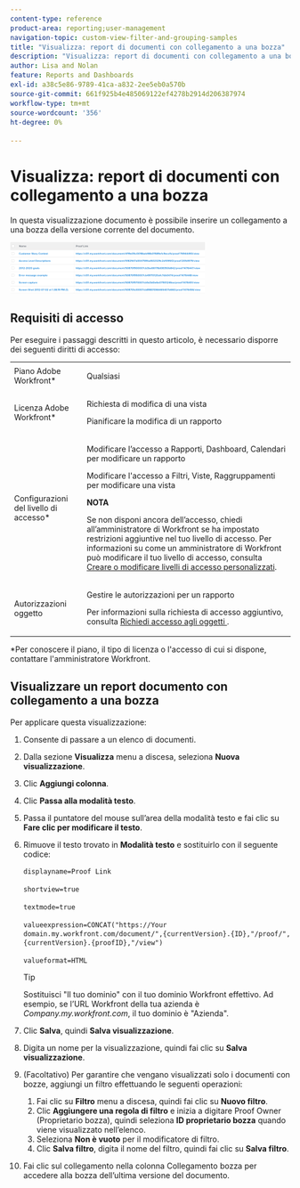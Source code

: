 ```yaml
---
content-type: reference
product-area: reporting;user-management
navigation-topic: custom-view-filter-and-grouping-samples
title: "Visualizza: report di documenti con collegamento a una bozza"
description: "Visualizza: report di documenti con collegamento a una bozza"
author: Lisa and Nolan
feature: Reports and Dashboards
exl-id: a38c5e86-9789-41ca-a832-2ee5eb0a570b
source-git-commit: 661f925b4e485069122ef4278b2914d206387974
workflow-type: tm+mt
source-wordcount: '356'
ht-degree: 0%

---
```


# Visualizza: report di documenti con collegamento a una bozza

In questa visualizzazione documento è possibile inserire un collegamento a una bozza della versione corrente del documento.

![](assets/view-document-with-proof-link-350x92.png)

## Requisiti di accesso

Per eseguire i passaggi descritti in questo articolo, è necessario disporre dei seguenti diritti di accesso:

<table style="table-layout:auto"> 
 <col> 
 <col> 
 <tbody> 
  <tr> 
   <td role="rowheader">Piano Adobe Workfront*</td> 
   <td> <p>Qualsiasi</p> </td> 
  </tr> 
  <tr> 
   <td role="rowheader">Licenza Adobe Workfront*</td> 
   <td> <p>Richiesta di modifica di una vista </p>
   <p>Pianificare la modifica di un rapporto</p> </td> 
  </tr> 
  <tr> 
   <td role="rowheader">Configurazioni del livello di accesso*</td> 
   <td> <p>Modificare l’accesso a Rapporti, Dashboard, Calendari per modificare un rapporto</p> <p>Modificare l'accesso a Filtri, Viste, Raggruppamenti per modificare una vista</p> <p><b>NOTA</b>

Se non disponi ancora dell’accesso, chiedi all’amministratore di Workfront se ha impostato restrizioni aggiuntive nel tuo livello di accesso. Per informazioni su come un amministratore di Workfront può modificare il tuo livello di accesso, consulta <a href="../../../administration-and-setup/add-users/configure-and-grant-access/create-modify-access-levels.md" class="MCXref xref">Creare o modificare livelli di accesso personalizzati</a>.</p> </td>
</tr>  
  <tr> 
   <td role="rowheader">Autorizzazioni oggetto</td> 
   <td> <p>Gestire le autorizzazioni per un rapporto</p> <p>Per informazioni sulla richiesta di accesso aggiuntivo, consulta <a href="../../../workfront-basics/grant-and-request-access-to-objects/request-access.md" class="MCXref xref">Richiedi accesso agli oggetti </a>.</p> </td> 
  </tr> 
 </tbody> 
</table>

&#42;Per conoscere il piano, il tipo di licenza o l&#39;accesso di cui si dispone, contattare l&#39;amministratore Workfront.

## Visualizzare un report documento con collegamento a una bozza

Per applicare questa visualizzazione:

1. Consente di passare a un elenco di documenti.
1. Dalla sezione **Visualizza** menu a discesa, seleziona **Nuova visualizzazione**.

1. Clic **Aggiungi colonna**.
1. Clic **Passa alla modalità testo**.
1. Passa il puntatore del mouse sull’area della modalità testo e fai clic su **Fare clic per modificare il testo**.
1. Rimuove il testo trovato in **Modalità testo** e sostituirlo con il seguente codice:

   ```
   displayname=Proof Link
   
   shortview=true
   
   textmode=true
   
   valueexpression=CONCAT("https://Your domain.my.workfront.com/document/",{currentVersion}.{ID},"/proof/",{currentVersion}.{proofID},"/view")
   
   valueformat=HTML
   ```

   >[!TIP]
   >
   >Sostituisci &quot;Il tuo dominio&quot; con il tuo dominio Workfront effettivo. Ad esempio, se l’URL Workfront della tua azienda è *Company.my.workfront.com*, il tuo dominio è &quot;Azienda&quot;.

1. Clic **Salva**, quindi **Salva visualizzazione**.
1. Digita un nome per la visualizzazione, quindi fai clic su **Salva visualizzazione**.
1. (Facoltativo) Per garantire che vengano visualizzati solo i documenti con bozze, aggiungi un filtro effettuando le seguenti operazioni:

   1. Fai clic su **Filtro** menu a discesa, quindi fai clic su **Nuovo filtro**.
   1. Clic **Aggiungere una regola di filtro** e inizia a digitare Proof Owner (Proprietario bozza), quindi seleziona **ID proprietario bozza** quando viene visualizzato nell’elenco.
   1. Seleziona **Non è vuoto** per il modificatore di filtro.
   1. Clic **Salva filtro**, digita il nome del filtro, quindi fai clic su **Salva filtro**.

1. Fai clic sul collegamento nella colonna Collegamento bozza per accedere alla bozza dell’ultima versione del documento.
